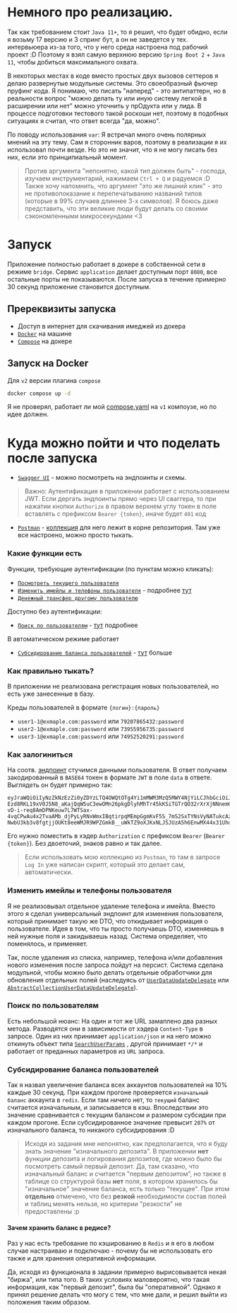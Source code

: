 # Немного про реализацию.
Так как требованием стоит `Java 11+`, то я решил, что будет обидно, если я возьму 17 версию и 3 спринг бут, а он не
заведется у тех. интервьюера из-за того, что у него среда настроена под рабочий проект :D Поэтому я взял самую верхнюю
версию `Spring Boot 2` + `Java 11`, чтобы добиться максимального охвата.

В некоторых местах в коде вместо простых двух вызовов сеттеров я делаю развернутые модульные системы. Это своеобразный 
фьючер пруфинг кода. Я понимаю, что писать "наперед" - это антипаттерн, но в реальности вопрос "можно делать ту или иную 
систему легкой в расширении или нет" можно уточнить у прОдукта или у лида. В процессе подготовки тестового такой 
роскоши нет, поэтому в подобных ситуациях я считал, что ответ всегда "да, можно".

По поводу использования `var`: Я встречал много очень полярных мнений на эту тему. Сам я сторонник варов, поэтому
в реализации я их использовал почти везде. Но это не значит, что я не могу писать без них, если это принципиальный 
момент.

> Против аргумента "непонятно, какой тип должен быть" - господа, изучаем инструментарий, нажимаем `Ctrl + Q` 
и радуемся :D Также хочу напомнить, что аргумент "это же лишний клик" - это не противопоказание к перепечатыванию 
названий типов (которые в 99% случаев длиннее 3-х символов). Я боюсь даже представить, что эти великие люди будут 
делать со своими сэкономленными микросекундами <3 

# Запуск
Приложение полностью работает в докере в собственной сети в режиме `bridge`. Сервис `application` делает доступным порт
`8080`, все остальные порты не показываются. После запуска в течение примерно 30 секунд приложение становится доступным.

## Пререквизиты запуска
* Доступ в интернет для скачивания имеджей из докера
* [`Docker`](https://docs.docker.com/get-started/get-docker/) на машине
* [`Compose`](https://docs.docker.com/get-started/get-docker/) на докере

## Запуск на Docker
Для `v2` версии плагина `compose`
```bash
docker compose up -d
```

Я не проверял, работает ли мой [compose.yaml](compose.yaml) на `v1` компоузе, но по идее должен.

# Куда можно пойти и что поделать после запуска
* [`Swagger UI`](http://localhost:8080/swagger-ui/index.html) - можно посмотреть на эндпоинты и схемы.
> Важно: Аутентификация в приложении работает с использованием JWT. Если дергать эндпоинты прямо через UI сваггера, то
при нажатии кнопки `Authorize` в правом верхнем углу токен в поле вставлять с префиксом `Bearer {token}`, иначе
будет `401` код
* [`Postman`](https://www.postman.com/downloads/) - [коллекция](Pixel%20Pioneer%20-%20Tryout%20-%20Yan%20F.postman_collection.json) 
для него лежит в корне репозитория. Там уже все настроено, можно просто тыкать.

### Какие функции есть
Функции, требующие аутентификации (по пунктам можно кликать):
* [`Посмотреть текущего пользователя`](http://localhost:8080/swagger-ui/index.html#/user-controller/getUsingGET)
* [`Изменить имейлы и телефоны пользователя`](http://localhost:8080/swagger-ui/index.html#/user-controller/updateUsingPUT) -
  подробнее [тут](#изменить-имейлы-и-телефоны-пользователя)
* [`Денежный трансфер другому пользователю`](http://localhost:8080/swagger-ui/index.html#/account-controller/transferUsingPOST)

Доступно без аутентификации:
* [`Поиск по пользователям`](http://localhost:8080/swagger-ui/index.html#/user-controller/searchWithRqUsingGET) - [тут](#поиск-по-пользователям) подробнее

В автоматическом режиме работает
* [`Субсидирование баланса пользователей`](src/main/java/com/github/cvazer/tryout/pixelpioneer/service/BalanceIncrementAutomation.java) - [тут](#субсидирование-баланса-пользователей) больше

### Как правильно тыкать?
В приложении не реализована регистрация новых пользователей, но есть уже занесенные в базу.

Креды пользователей в формате `{логин}:{пароль}`
* `user1-1@exmaple.com:password` или `79207865432:password`
* `user2-1@exmaple.com:password` или `73955956735:password`
* `user3-1@exmaple.com:password` или `74952520291:password`

### Как залогиниться
На соотв. [эндпоинт](http://localhost:8080/swagger-ui/index.html#/login-controller/loginUsingPOST) стучимся данными 
пользователя. В ответ получаем закодированный в `BASE64` токен в формате `JWT` в поле `data` в ответе. Выглядеть он 
будет примерно так:

    eyJraWQiOiIyNzZkNzEzZi0yZDYzLTQ4OWQtOTg4Yi1mMWM3MzQ5MWY4NjYiLCJhbGciOiJSUzUxMiJ9.eyJzdWIiOiIxIiwianRpIjoiODMyN2RjNTAtMGQ4NC00YmFlLWI1OGUtZWNlM2JmYTQ4Mjc3In0.PcUhVZiUDtvcEjazecFM2Nq6c0dIEpgQoeT-Ezd8RKL19xV0J5N8_aKajQqW5uC3ewOMn26pkgDlyhMhTr45kKSiTGTrQO32rXrXjNNnemGgHGSnskJ3-vD-i-req8AmDPNKeuw7L7WTSax-4vqCPwAu4x2TvaAMb_djPyLyRNxWmxIBqtirpqMEmpGgmKvF5S_7mS2SxTYNsVyNATukcAzLk68sWUQsWgfqySZ9a8hSGgJyuDGu7yewkHvhYGihgEQ_996I2EOf-NwbU3kb3v8fgtjjOUKt8eeWMJR9WPZGmkB__uWkTZ9oXJKxNLJSJUzA5h6EnwMX44x31UhqMw

Его нужно поместить в хэдер `Authorization` c префиксом `Bearer` (`Bearer {token}`). Без двоеточий, знаков равно и так 
далее.
> Если использовать мою коллекцию из `Postman`, то там в запросе `Log In` уже написан скрипт, который это делает сам, 
автоматически.

### Изменить имейлы и телефоны пользователя
Я не реализовывал отдельное удаление телефона и имейла. Вместо этого я сделал универсальный эндпоинт для изменения 
пользователя, который принимает такую же DTO, что откидывает информация о пользователе. Идея в том, что ты просто 
получаешь DTO, изменяешь в ней нужные поля и закидываешь назад. Система определяет, что поменялось, и применяет.

Так, после удаления из списка, например, телефона и/или добавления нового изменения после запроса пойдут на персист. 
Система сделана модульной, чтобы можно было делать отдельные обработчики для обновления отдельных полей (наследуясь от 
[`UserDataUpdateDelegate`](src/main/java/com/github/cvazer/tryout/pixelpioneer/service/facade/userdata/update/UserDataUpdateDelegate.java)
или [`AbstractCollectionUserDataUpdateDelegate`](src/main/java/com/github/cvazer/tryout/pixelpioneer/service/facade/userdata/update/AbstractCollectionUserDataUpdateDelegate.java)).

### Поиск по пользователям
Есть небольшой нюанс: На один и тот же URL замаплено два разных метода. Разводятся они в зависимости от хэдера 
`Content-Type` в запросе. Один из них принимает `application/json` и на него можно откинуть объект типа [`SearchUserParams`](src/main/java/com/github/cvazer/tryout/pixelpioneer/api/dto/SearchUserParams.java)
, другой принимает `*/*` и работает от преданных параметров из `URL` запроса.

### Субсидирование баланса пользователей
Так я назвал увеличение баланса всех аккаунтов пользователей на 10% каждые 30 секунд. При каждом прогоне проверяется
`изначальный баланс` аккаунта в `redis`. Если там ничего нет, то `текущий` баланс считается изначальным, и 
записывается в кэш. Впоследствии это значение сравнивается с текущим балансом и размером субсидии при каждом прогоне.
Если субсидированное значение превысит `207%` от изначального баланса, то никакого субсидирования :D

> Исходя из задания мне непонятно, как предполагается, что я буду знать значение "изначального депозита". В приложении
**нет** функции депозита и логирования депозитов, где можно было бы посмотреть самый первый депозит. Да, там сказано, что 
изначальный баланс и считается "первым депозитом", но также в таблице со структурой базы **нет** поля, в котором
хранилось бы "изначальное" значение баланса, есть только "текущее". При этом **отдельно** отмечено, что без **резкой**
необходимости состав полей и таблиц менять нельзя, но критерии "резкости" не предоставлены :p

#### Зачем хранить баланс в редисе?
Раз у нас есть требование по кэшированию в `Redis` и я его в любом случае настраиваю и подключаю - почему бы не 
использовать его также и для хранения оперативной информации. 

Да, исходя из функционала в задании примерно вырисовывается некая "биржа", или типа того. В таких условиях маловероятно,
что такая информация, как "первый депозит", была бы "оперативной". Однако я принял решение делать что могу с тем, что
мне дали, и решил выйти из положения таким образом.
